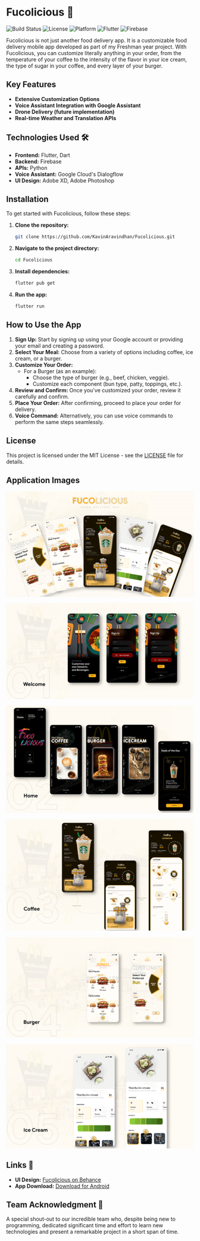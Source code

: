 # Fucolicious 🍔

![Build Status](https://img.shields.io/badge/build-stable-brightgreen)
![License](https://img.shields.io/badge/license-MIT-blue)
![Platform](https://img.shields.io/badge/platform-Android-yellow)
![Flutter](https://img.shields.io/badge/Flutter-Framework-blue?logo=flutter)
![Firebase](https://img.shields.io/badge/Firebase-Database-orange?logo=firebase)

Fucolicious is not just another food delivery app. It is a customizable food delivery mobile app developed as part of my Freshman year project. With Fucolicious, you can customize literally anything in your order, from the temperature of your coffee to the intensity of the flavor in your ice cream, the type of sugar in your coffee, and every layer of your burger.

## Key Features
- **Extensive Customization Options**
- **Voice Assistant Integration with Google Assistant**
- **Drone Delivery (future implementation)**
- **Real-time Weather and Translation APIs**

## Technologies Used 🛠️
- **Frontend:** Flutter, Dart
- **Backend:** Firebase
- **APIs:** Python
- **Voice Assistant:** Google Cloud's Dialogflow
- **UI Design:** Adobe XD, Adobe Photoshop

## Installation

To get started with Fucolicious, follow these steps:

1. **Clone the repository:**
   ```sh
   git clone https://github.com/KavinAravindhan/Fucolicious.git
   ```
2. **Navigate to the project directory:**
   ```sh
   cd Fucolicious
   ```
3. **Install dependencies:**
   ```sh
   flutter pub get
   ```
4. **Run the app:**
   ```sh
   flutter run
   ```

## How to Use the App
1. **Sign Up:** Start by signing up using your Google account or providing your email and creating a password.
2. **Select Your Meal:** Choose from a variety of options including coffee, ice cream, or a burger.
3. **Customize Your Order:**
   - For a Burger (as an example):
     - Choose the type of burger (e.g., beef, chicken, veggie).
     - Customize each component (bun type, patty, toppings, etc.).
4. **Review and Confirm:** Once you've customized your order, review it carefully and confirm.
5. **Place Your Order:** After confirming, proceed to place your order for delivery.
6. **Voice Command:** Alternatively, you can use voice commands to perform the same steps seamlessly.

## License

This project is licensed under the MIT License - see the [LICENSE](LICENSE) file for details.

## Application Images

![Fucolicious](https://github.com/KavinAravindhan/Fucolicious/blob/master/images/Fucolicious.png)

![Welcome Screen](https://github.com/KavinAravindhan/Fucolicious/blob/master/images/Welcome.png)

![Home Screen](https://github.com/KavinAravindhan/Fucolicious/blob/master/images/Home.png)

![Coffee Screen](https://github.com/KavinAravindhan/Fucolicious/blob/master/images/Coffee.png)

![Burger Screen](https://github.com/KavinAravindhan/Fucolicious/blob/master/images/Burger.png)

![Ice-Cream Screen](https://github.com/KavinAravindhan/Fucolicious/blob/master/images/Ice-Cream.png)

## Links 🔗

- **UI Design:** [Fucolicious on Behance](https://www.behance.net/gallery/124792429/Fucolicious-Food-Delivery-App)
- **App Download:** [Download for Android](https://drive.google.com/file/d/1fozH4RA2frpc9tTBC9-SjB0_TCEEfoiN/view?usp=sharing)

## Team Acknowledgment 🙌

A special shout-out to our incredible team who, despite being new to programming, dedicated significant time and effort to learn new technologies and present a remarkable project in a short span of time.
